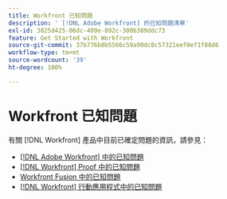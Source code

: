 ```yaml
---
title: Workfront 已知問題
description: ' [!DNL Adobe Workfront] 的已知問題清單'
exl-id: 3825d425-06dc-409e-892c-300b389ddc73
feature: Get Started with Workfront
source-git-commit: 37b776b8b5566c59a90dc8c57321eef0ef1f88d6
workflow-type: tm+mt
source-wordcount: '39'
ht-degree: 100%

---
```


# Workfront 已知問題

有關 [!DNL Workfront] 產品中目前已確定問題的資訊，請參見：

* [ [!DNL Adobe Workfront] 中的已知問題](newworkfrontexperience.md)
* [ [!DNL Workfront]  Proof 中的已知問題](workfrontproof.md)
* [Workfront Fusion 中的已知問題](workfrontfusion.md)
* [ [!DNL Workfront]  行動應用程式中的已知問題](workfrontmobile.md)
